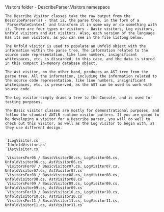 Visitors folder - DescribeParser.Visitors namespace

	The Describe Visitor classes take the raw output from the DescribeParser(s) - that is, the parse tree, in the form of a `ParserRuleContext` and transform it in some way or do something with it. There are four types or visitors - Basic visitors, Log visitors, Unfold visitors and Ast visitors. Also, each version of the language has its own visitors, as you can see in the file listong below. 
	
	The Unfold visitor is used to populate an Unfold object with the information within the parse tree. The information related to the source code representation, like line numbers, insignificant whitespaces, etc. is discarded, in this case, and the data is stored in this compact in-memory database object.
	
	The Ast visitor, on the other hand, produces an AST tree from the parse tree. All the information, including the information related to the source code representation, like line numbers, insignificant whitespaces, etc. is preserved, as the AST can be used to work with source code.
	
	The Log visitor simply draws a tree to the Console, and is used for testing purposes.
	
	The Basic visitor classes are mostly for demonstrational purposes, and follow the standart ANTLR runtime visitor pattern. If you are goind to be developing a visitor for a Describe parser, you will do well to check out this visitor, as well as the Log visitor to begin with, as they use different design.
	
	
	`ILogVisitor.cs`
	`IUnfoldVisitor.cs`
	`IAstVisitor.cs`
	
	`VisitorsFor06 / BasicVisitor06.cs, LogVisitor06.cs, UnfoldVisitor06.cs, AstVisitor06.cs`
	`VisitorsFor07 / BasicVisitor07.cs, LogVisitor07.cs, UnfoldVisitor07.cs, AstVisitor07.cs`
	`VisitorsFor08 / BasicVisitor08.cs, LogVisitor08.cs, UnfoldVisitor08.cs, AstVisitor08.cs`
	`VisitorsFor09 / BasicVisitor09.cs, LogVisitor09.cs, UnfoldVisitor09.cs, AstVisitor09.cs`
	`VisitorsFor10 / BasicVisitor10.cs, LogVisitor10.cs, UnfoldVisitor10.cs, AstVisitor10.cs`
	`VisitorsFor11 / BasicVisitor11.cs, LogVisitor11.cs, UnfoldVisitor11.cs, AstVisitor11.cs`